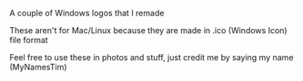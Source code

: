 A couple of Windows logos that I remade

These aren't for Mac/Linux because they are made in .ico (Windows Icon) file format

Feel free to use these in photos and stuff, just credit me by saying my name (MyNamesTim)
